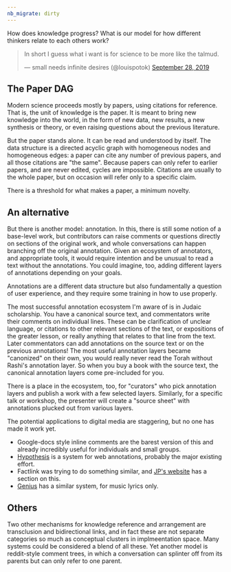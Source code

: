 ```yaml
---
nb_migrate: dirty
---
```


How does knowledge progress? What is our model for how different thinkers relate to each others work?

<blockquote class="twitter-tweet" data-conversation="none" data-dnt="true"><p lang="en" dir="ltr">In short I guess what i want is for science to be more like the talmud.</p>&mdash; small needs infinite desires (@louispotok) <a href="https://twitter.com/louispotok/status/1178065688503570432?ref_src=twsrc%5Etfw">September 28, 2019</a></blockquote> <script async src="https://platform.twitter.com/widgets.js" charset="utf-8"></script>

## The Paper DAG

Modern science proceeds mostly by papers, using citations for reference. That is, the unit of knowledge is the paper. It is meant to bring new knowledge into the world, in the form of new data, new results, a new synthesis or theory, or even raising questions about the previous literature. 

But the paper stands alone. It can be read and understood by itself. The data structure is a directed acyclic graph with homogeneous nodes and homogeneous edges: a paper can cite any number of previous papers, and all those citations are "the same". Because papers can only refer to earlier papers, and are never edited, cycles are impossible. Citations are usually to the whole paper, but on occasion will refer only to a specific claim.

There is a threshold for what makes a paper, a minimum novelty.

## An alternative

But there is another model: annotation. In this, there is still some notion of a base-level work, but contributors can raise comments or questions directly on sections of the original work, and whole conversations can happen branching off the original annotation. Given an ecosystem of annotators, and appropriate tools, it would require intention and be unusual to read a text without the annotations. You could imagine, too, adding different layers of annotations depending on your goals.

Annotations are a different data structure but also fundamentally a question of user experience, and they require some training in how to use properly.

The most successful annotation ecosystem I'm aware of is in Judaic scholarship. You have a canonical source text, and commentators write their comments on individual lines. These can be clarification of unclear language, or citations to other relevant sections of the text, or expositions of the greater lesson, or really anything that relates to that line from the text. Later commentators can add annotations on the source text or on the previous annotations! The most useful annotation layers became "canonized" on their own, you would really never read the Torah without Rashi's annotation layer. So when you buy a book with the source text, the canonical annotation layers come pre-included for you.

There is a place in the ecosystem, too, for "curators" who pick annotation layers and publish a work with a few selected layers. Similarly, for a specific talk or workshop, the presenter will create a "source sheet" with annotations plucked out from various layers.

The potential applications to digital media are staggering, but no one has made it work yet.
* Google-docs style inline comments are the barest version of this and already incredibly useful for individuals and small groups.
* [Hypothesis](https://web.hypothes.is/) is a system for web annotations, probably the major existing effort.
* Factlink was trying to do something similar, and [JP's website](https://janpaulposma.nl/) has a section on this.
* [Genius](https://genius.com/Genius-about-genius-annotated) has a similar system, for music lyrics only.

## Others

Two other mechanisms for knowledge reference and arrangement are transclusion and bidirectional links, and in fact these are not separate categories so much as conceptual clusters in implmeentation space. Many systems could be considered a blend of all these. Yet another model is reddit-style comment trees, in which a conversation can splinter off from its parents but can only refer to one parent.

